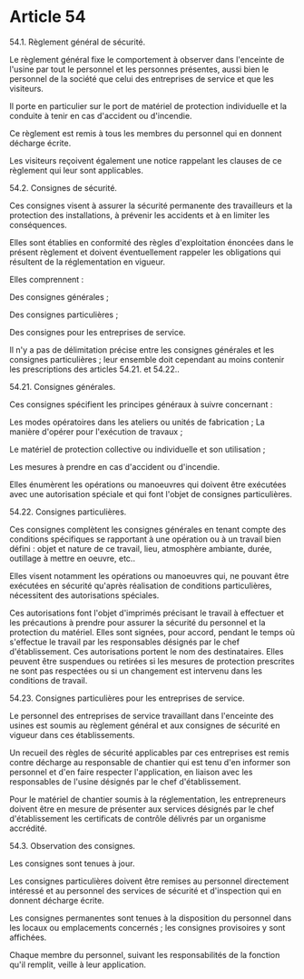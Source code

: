 # Article 54

54.1. Règlement général de sécurité.

Le règlement général fixe le comportement à observer dans l'enceinte de l'usine par tout le personnel et les personnes présentes, aussi bien le personnel de la société que celui des entreprises de service et que les visiteurs.

Il porte en particulier sur le port de matériel de protection individuelle et la conduite à tenir en cas d'accident ou d'incendie.

Ce règlement est remis à tous les membres du personnel qui en donnent décharge écrite.

Les visiteurs reçoivent également une notice rappelant les clauses de ce règlement qui leur sont applicables.

54.2. Consignes de sécurité.

Ces consignes visent à assurer la sécurité permanente des travailleurs et la protection des installations, à prévenir les accidents et à en limiter les conséquences.

Elles sont établies en conformité des règles d'exploitation énoncées dans le présent règlement et doivent éventuellement rappeler les obligations qui résultent de la réglementation en vigueur.

Elles comprennent :

Des consignes générales ;

Des consignes particulières ;

Des consignes pour les entreprises de service.

Il n'y a pas de délimitation précise entre les consignes générales et les consignes particulières ; leur ensemble doit cependant au moins contenir les prescriptions des articles 54.21. et 54.22..

54.21. Consignes générales.

Ces consignes spécifient les principes généraux à suivre concernant :

Les modes opératoires dans les ateliers ou unités de fabrication ;    La manière d'opérer pour l'exécution de travaux ;

Le matériel de protection collective ou individuelle et son utilisation ;

Les mesures à prendre en cas d'accident ou d'incendie.

Elles énumèrent les opérations ou manoeuvres qui doivent être exécutées avec une autorisation spéciale et qui font l'objet de consignes particulières.

54.22. Consignes particulières.

Ces consignes complètent les consignes générales en tenant compte des conditions spécifiques se rapportant à une opération ou à un travail bien défini : objet et nature de ce travail, lieu, atmosphère ambiante, durée, outillage à mettre en oeuvre, etc..

Elles visent notamment les opérations ou manoeuvres qui, ne pouvant être exécutées en sécurité qu'après réalisation de conditions particulières, nécessitent des autorisations spéciales.

Ces autorisations font l'objet d'imprimés précisant le travail à effectuer et les précautions à prendre pour assurer la sécurité du personnel et la protection du matériel. Elles sont signées, pour accord, pendant le temps où s'effectue le travail par les responsables désignés par le chef d'établissement. Ces autorisations portent le nom des destinataires. Elles peuvent être suspendues ou retirées si les mesures de protection prescrites ne sont pas respectées ou si un changement est intervenu dans les conditions de travail.

54.23. Consignes particulières pour les entreprises de service.

Le personnel des entreprises de service travaillant dans l'enceinte des usines est soumis au règlement général et aux consignes de sécurité en vigueur dans ces établissements.

Un recueil des règles de sécurité applicables par ces entreprises est remis contre décharge au responsable de chantier qui est tenu d'en informer son personnel et d'en faire respecter l'application, en liaison avec les responsables de l'usine désignés par le chef d'établissement.

Pour le matériel de chantier soumis à la réglementation, les entrepreneurs doivent être en mesure de présenter aux services désignés par le chef d'établissement les certificats de contrôle délivrés par un organisme accrédité.

54.3. Observation des consignes.

Les consignes sont tenues à jour.

Les consignes particulières doivent être remises au personnel directement intéressé et au personnel des services de sécurité et d'inspection qui en donnent décharge écrite.

Les consignes permanentes sont tenues à la disposition du personnel dans les locaux ou emplacements concernés ; les consignes provisoires y sont affichées.

Chaque membre du personnel, suivant les responsabilités de la fonction qu'il remplit, veille à leur application.
